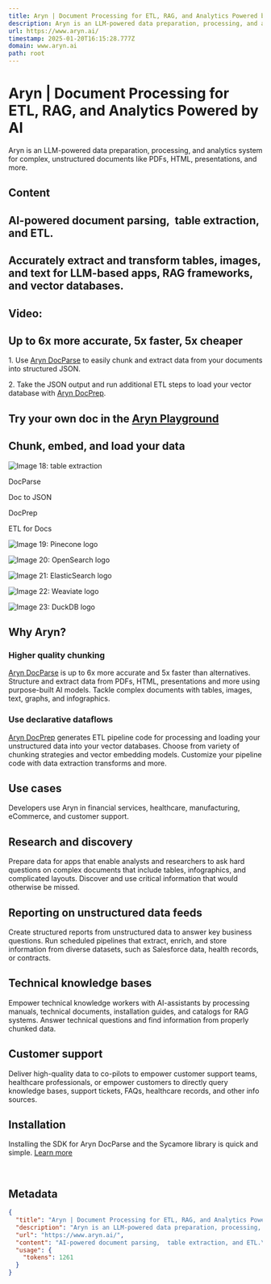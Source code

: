 ```yaml
---
title: Aryn | Document Processing for ETL, RAG, and Analytics Powered by AI
description: Aryn is an LLM-powered data preparation, processing, and analytics system for complex, unstructured documents like PDFs, HTML, presentations, and more.
url: https://www.aryn.ai/
timestamp: 2025-01-20T16:15:28.777Z
domain: www.aryn.ai
path: root
---
```


# Aryn | Document Processing for ETL, RAG, and Analytics Powered by AI


Aryn is an LLM-powered data preparation, processing, and analytics system for complex, unstructured documents like PDFs, HTML, presentations, and more.


## Content

AI-powered document parsing,  table extraction, and ETL.
--------------------------------------------------------

Accurately extract and transform tables, images, and text for LLM-based apps, RAG frameworks, and vector databases. 
--------------------------------------------------------------------------------------------------------------------

Video:
------

Up to 6x more accurate, 5x faster, 5x cheaper 
----------------------------------------------

1\. Use [Aryn DocParse](https://console.aryn.cloud/docparse) to easily chunk and extract data from your documents into structured JSON.

2\. Take the JSON output and run additional ETL steps to load your vector database with [Aryn DocPrep](https://console.aryn.cloud/docprep).

Try your own doc in the [Aryn Playground](http://play.aryn.cloud/partitioning)
------------------------------------------------------------------------------

Chunk, embed, and load your data 
---------------------------------

![Image 18: table extraction](https://static.wixstatic.com/media/115139_b9e61e6e6ba143a7977a68a895acf1c1~mv2.png/v1/fill/w_118,h_116,al_c,q_85,usm_0.66_1.00_0.01,blur_3,enc_avif,quality_auto/115139_b9e61e6e6ba143a7977a68a895acf1c1~mv2.png)

DocParse

Doc to JSON

DocPrep

ETL for Docs

![Image 19: Pinecone logo](https://static.wixstatic.com/media/115139_fd51288d0bd648dca3f942964e9c2162~mv2.png/v1/fill/w_51,h_10,al_c,q_85,usm_0.66_1.00_0.01,blur_2,enc_avif,quality_auto/115139_fd51288d0bd648dca3f942964e9c2162~mv2.png)

![Image 20: OpenSearch logo](https://static.wixstatic.com/media/115139_f7b735539b0440ee8b6a6962b71c83e9~mv2.png/v1/fill/w_52,h_10,al_c,q_85,usm_0.66_1.00_0.01,blur_2,enc_avif,quality_auto/115139_f7b735539b0440ee8b6a6962b71c83e9~mv2.png)

![Image 21: ElasticSearch logo](https://static.wixstatic.com/media/115139_14a41c237eb241b587836d3d787a09c2~mv2.png/v1/fill/w_46,h_10,al_c,q_85,usm_0.66_1.00_0.01,blur_2,enc_avif,quality_auto/115139_14a41c237eb241b587836d3d787a09c2~mv2.png)

![Image 22: Weaviate logo](https://static.wixstatic.com/media/115139_441e5c515a224e1784963c4583f74f63~mv2.png/v1/fill/w_39,h_13,al_c,q_85,usm_0.66_1.00_0.01,blur_2,enc_avif,quality_auto/115139_441e5c515a224e1784963c4583f74f63~mv2.png)

![Image 23: DuckDB logo](https://static.wixstatic.com/media/115139_a02206d257a746418fa1fff4f03c9818~mv2.png/v1/fill/w_186,h_53,al_c,q_85,usm_0.66_1.00_0.01,blur_3,enc_avif,quality_auto/115139_a02206d257a746418fa1fff4f03c9818~mv2.png)

Why Aryn?
---------

### Higher quality chunking

[Aryn DocParse](https://docs.aryn.ai/quickstart) is up to 6x more accurate and 5x faster than alternatives. Structure and extract data from PDFs, HTML, presentations and more using purpose-built AI models. Tackle complex documents with tables, images, text, graphs, and infographics.

### Use declarative dataflows

[Aryn DocPrep](https://docs.aryn.ai/docprep/getting_started) generates ETL pipeline code for processing and loading your unstructured data into your vector databases. Choose from variety of chunking strategies and vector embedding models. Customize your pipeline code with data extraction transforms and more.

Use cases
---------

Developers use Aryn in financial services, healthcare, manufacturing, eCommerce, and customer support.

Research and discovery
----------------------

Prepare data for apps that enable analysts and researchers to ask hard questions on complex documents that include tables, infographics, and complicated layouts. Discover and use critical information that would otherwise be missed.

Reporting on unstructured data feeds
------------------------------------

Create structured reports from unstructured data to answer key business questions. Run scheduled pipelines that extract, enrich, and store information from diverse datasets, such as Salesforce data, health records, or contracts.

Technical knowledge bases
-------------------------

Empower technical knowledge workers with AI-assistants by processing manuals, technical documents, installation guides, and catalogs for RAG systems. Answer technical questions and find information from properly chunked data.

Customer support
----------------

Deliver high-quality data to co-pilots to empower customer support teams, healthcare professionals, or empower customers to directly query knowledge bases, support tickets, FAQs, healthcare records, and other info sources.

Installation
------------

Installing the SDK for Aryn DocParse and the Sycamore library is quick and simple. [Learn more](https://docs.aryn.ai/docparse/aryn_sdk)

​

## Metadata

```json
{
  "title": "Aryn | Document Processing for ETL, RAG, and Analytics Powered by AI",
  "description": "Aryn is an LLM-powered data preparation, processing, and analytics system for complex, unstructured documents like PDFs, HTML, presentations, and more.",
  "url": "https://www.aryn.ai/",
  "content": "AI-powered document parsing,  table extraction, and ETL.\n--------------------------------------------------------\n\nAccurately extract and transform tables, images, and text for LLM-based apps, RAG frameworks, and vector databases. \n--------------------------------------------------------------------------------------------------------------------\n\nVideo:\n------\n\nUp to 6x more accurate, 5x faster, 5x cheaper \n----------------------------------------------\n\n1\\. Use [Aryn DocParse](https://console.aryn.cloud/docparse) to easily chunk and extract data from your documents into structured JSON.\n\n2\\. Take the JSON output and run additional ETL steps to load your vector database with [Aryn DocPrep](https://console.aryn.cloud/docprep).\n\nTry your own doc in the [Aryn Playground](http://play.aryn.cloud/partitioning)\n------------------------------------------------------------------------------\n\nChunk, embed, and load your data \n---------------------------------\n\n![Image 18: table extraction](https://static.wixstatic.com/media/115139_b9e61e6e6ba143a7977a68a895acf1c1~mv2.png/v1/fill/w_118,h_116,al_c,q_85,usm_0.66_1.00_0.01,blur_3,enc_avif,quality_auto/115139_b9e61e6e6ba143a7977a68a895acf1c1~mv2.png)\n\nDocParse\n\nDoc to JSON\n\nDocPrep\n\nETL for Docs\n\n![Image 19: Pinecone logo](https://static.wixstatic.com/media/115139_fd51288d0bd648dca3f942964e9c2162~mv2.png/v1/fill/w_51,h_10,al_c,q_85,usm_0.66_1.00_0.01,blur_2,enc_avif,quality_auto/115139_fd51288d0bd648dca3f942964e9c2162~mv2.png)\n\n![Image 20: OpenSearch logo](https://static.wixstatic.com/media/115139_f7b735539b0440ee8b6a6962b71c83e9~mv2.png/v1/fill/w_52,h_10,al_c,q_85,usm_0.66_1.00_0.01,blur_2,enc_avif,quality_auto/115139_f7b735539b0440ee8b6a6962b71c83e9~mv2.png)\n\n![Image 21: ElasticSearch logo](https://static.wixstatic.com/media/115139_14a41c237eb241b587836d3d787a09c2~mv2.png/v1/fill/w_46,h_10,al_c,q_85,usm_0.66_1.00_0.01,blur_2,enc_avif,quality_auto/115139_14a41c237eb241b587836d3d787a09c2~mv2.png)\n\n![Image 22: Weaviate logo](https://static.wixstatic.com/media/115139_441e5c515a224e1784963c4583f74f63~mv2.png/v1/fill/w_39,h_13,al_c,q_85,usm_0.66_1.00_0.01,blur_2,enc_avif,quality_auto/115139_441e5c515a224e1784963c4583f74f63~mv2.png)\n\n![Image 23: DuckDB logo](https://static.wixstatic.com/media/115139_a02206d257a746418fa1fff4f03c9818~mv2.png/v1/fill/w_186,h_53,al_c,q_85,usm_0.66_1.00_0.01,blur_3,enc_avif,quality_auto/115139_a02206d257a746418fa1fff4f03c9818~mv2.png)\n\nWhy Aryn?\n---------\n\n### Higher quality chunking\n\n[Aryn DocParse](https://docs.aryn.ai/quickstart) is up to 6x more accurate and 5x faster than alternatives. Structure and extract data from PDFs, HTML, presentations and more using purpose-built AI models. Tackle complex documents with tables, images, text, graphs, and infographics.\n\n### Use declarative dataflows\n\n[Aryn DocPrep](https://docs.aryn.ai/docprep/getting_started) generates ETL pipeline code for processing and loading your unstructured data into your vector databases. Choose from variety of chunking strategies and vector embedding models. Customize your pipeline code with data extraction transforms and more.\n\nUse cases\n---------\n\nDevelopers use Aryn in financial services, healthcare, manufacturing, eCommerce, and customer support.\n\nResearch and discovery\n----------------------\n\nPrepare data for apps that enable analysts and researchers to ask hard questions on complex documents that include tables, infographics, and complicated layouts. Discover and use critical information that would otherwise be missed.\n\nReporting on unstructured data feeds\n------------------------------------\n\nCreate structured reports from unstructured data to answer key business questions. Run scheduled pipelines that extract, enrich, and store information from diverse datasets, such as Salesforce data, health records, or contracts.\n\nTechnical knowledge bases\n-------------------------\n\nEmpower technical knowledge workers with AI-assistants by processing manuals, technical documents, installation guides, and catalogs for RAG systems. Answer technical questions and find information from properly chunked data.\n\nCustomer support\n----------------\n\nDeliver high-quality data to co-pilots to empower customer support teams, healthcare professionals, or empower customers to directly query knowledge bases, support tickets, FAQs, healthcare records, and other info sources.\n\nInstallation\n------------\n\nInstalling the SDK for Aryn DocParse and the Sycamore library is quick and simple. [Learn more](https://docs.aryn.ai/docparse/aryn_sdk)\n\n​",
  "usage": {
    "tokens": 1261
  }
}
```
